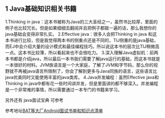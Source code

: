 ## 1 Java基础知识相关书籍
1.Thinking in java：这本书被称为Java的三大圣经之一，虽然书比较厚，里面的例子也比较冗长。但是如果细细去翻阅并且把例子都敲一遍的话，那么我想你的java基础会变得非常扎实。
2.Effective java：很多人会把Thinking in java 和这本书进行比较，但是我觉得两本书的侧重点还是不同的，TIJ侧重的是java基础，而EJ中会介绍大量的设计模式和最佳编程技巧。所以说这本书的层次比TIJ稍微高一点。这本书比较薄，所以看起来也不会很吃力。
3.深入理解Java虚拟机：前两本书都是介绍java，所以最后一本书我们需要了解java运行的基础，而这本书就是一本很好的材料。JVM族语言是一个大家庭，了解了JVM和字节码，那么你的视野就不再被java语言所限制了，你会了解到更多与Java同族的语言，这些语言比java优美同时又能使用丰富的java类库。
4.Java并发编程：虽然Effective java和Thinking in java中都有花一些时间讲并发，但是里面讲的都不够深入。并发编程是一个非常难的事情，所以需要通过一本专门的书籍来学习。

另外还有 java面试宝典 可参考

参考地址[BAT等大厂Android面试书单和知识点清单](https://cloud.tencent.com/developer/article/1114297)
